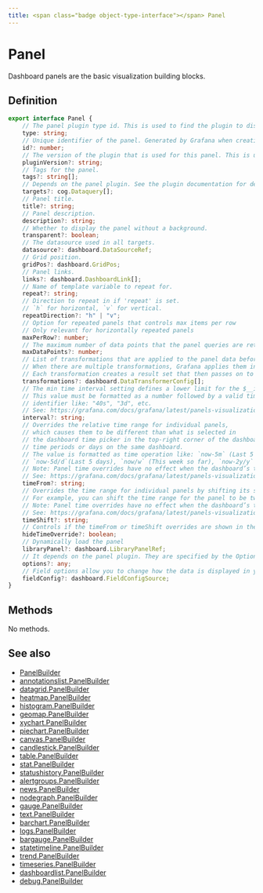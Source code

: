 ```yaml
---
title: <span class="badge object-type-interface"></span> Panel
---
```

# <span class="badge object-type-interface"></span> Panel

Dashboard panels are the basic visualization building blocks.

## Definition

```typescript
export interface Panel {
	// The panel plugin type id. This is used to find the plugin to display the panel.
	type: string;
	// Unique identifier of the panel. Generated by Grafana when creating a new panel. It must be unique within a dashboard, but not globally.
	id?: number;
	// The version of the plugin that is used for this panel. This is used to find the plugin to display the panel and to migrate old panel configs.
	pluginVersion?: string;
	// Tags for the panel.
	tags?: string[];
	// Depends on the panel plugin. See the plugin documentation for details.
	targets?: cog.Dataquery[];
	// Panel title.
	title?: string;
	// Panel description.
	description?: string;
	// Whether to display the panel without a background.
	transparent?: boolean;
	// The datasource used in all targets.
	datasource?: dashboard.DataSourceRef;
	// Grid position.
	gridPos?: dashboard.GridPos;
	// Panel links.
	links?: dashboard.DashboardLink[];
	// Name of template variable to repeat for.
	repeat?: string;
	// Direction to repeat in if 'repeat' is set.
	// `h` for horizontal, `v` for vertical.
	repeatDirection?: "h" | "v";
	// Option for repeated panels that controls max items per row
	// Only relevant for horizontally repeated panels
	maxPerRow?: number;
	// The maximum number of data points that the panel queries are retrieving.
	maxDataPoints?: number;
	// List of transformations that are applied to the panel data before rendering.
	// When there are multiple transformations, Grafana applies them in the order they are listed.
	// Each transformation creates a result set that then passes on to the next transformation in the processing pipeline.
	transformations?: dashboard.DataTransformerConfig[];
	// The min time interval setting defines a lower limit for the $__interval and $__interval_ms variables.
	// This value must be formatted as a number followed by a valid time
	// identifier like: "40s", "3d", etc.
	// See: https://grafana.com/docs/grafana/latest/panels-visualizations/query-transform-data/#query-options
	interval?: string;
	// Overrides the relative time range for individual panels,
	// which causes them to be different than what is selected in
	// the dashboard time picker in the top-right corner of the dashboard. You can use this to show metrics from different
	// time periods or days on the same dashboard.
	// The value is formatted as time operation like: `now-5m` (Last 5 minutes), `now/d` (the day so far),
	// `now-5d/d`(Last 5 days), `now/w` (This week so far), `now-2y/y` (Last 2 years).
	// Note: Panel time overrides have no effect when the dashboard’s time range is absolute.
	// See: https://grafana.com/docs/grafana/latest/panels-visualizations/query-transform-data/#query-options
	timeFrom?: string;
	// Overrides the time range for individual panels by shifting its start and end relative to the time picker.
	// For example, you can shift the time range for the panel to be two hours earlier than the dashboard time picker setting `2h`.
	// Note: Panel time overrides have no effect when the dashboard’s time range is absolute.
	// See: https://grafana.com/docs/grafana/latest/panels-visualizations/query-transform-data/#query-options
	timeShift?: string;
	// Controls if the timeFrom or timeShift overrides are shown in the panel header
	hideTimeOverride?: boolean;
	// Dynamically load the panel
	libraryPanel?: dashboard.LibraryPanelRef;
	// It depends on the panel plugin. They are specified by the Options field in panel plugin schemas.
	options?: any;
	// Field options allow you to change how the data is displayed in your visualizations.
	fieldConfig?: dashboard.FieldConfigSource;
}

```
## Methods

No methods.
## See also

 * <span class="badge builder"></span> [PanelBuilder](./builder-PanelBuilder.md)
 * <span class="badge builder"></span> [annotationslist.PanelBuilder](../annotationslist/builder-PanelBuilder.md)
 * <span class="badge builder"></span> [datagrid.PanelBuilder](../datagrid/builder-PanelBuilder.md)
 * <span class="badge builder"></span> [heatmap.PanelBuilder](../heatmap/builder-PanelBuilder.md)
 * <span class="badge builder"></span> [histogram.PanelBuilder](../histogram/builder-PanelBuilder.md)
 * <span class="badge builder"></span> [geomap.PanelBuilder](../geomap/builder-PanelBuilder.md)
 * <span class="badge builder"></span> [xychart.PanelBuilder](../xychart/builder-PanelBuilder.md)
 * <span class="badge builder"></span> [piechart.PanelBuilder](../piechart/builder-PanelBuilder.md)
 * <span class="badge builder"></span> [canvas.PanelBuilder](../canvas/builder-PanelBuilder.md)
 * <span class="badge builder"></span> [candlestick.PanelBuilder](../candlestick/builder-PanelBuilder.md)
 * <span class="badge builder"></span> [table.PanelBuilder](../table/builder-PanelBuilder.md)
 * <span class="badge builder"></span> [stat.PanelBuilder](../stat/builder-PanelBuilder.md)
 * <span class="badge builder"></span> [statushistory.PanelBuilder](../statushistory/builder-PanelBuilder.md)
 * <span class="badge builder"></span> [alertgroups.PanelBuilder](../alertgroups/builder-PanelBuilder.md)
 * <span class="badge builder"></span> [news.PanelBuilder](../news/builder-PanelBuilder.md)
 * <span class="badge builder"></span> [nodegraph.PanelBuilder](../nodegraph/builder-PanelBuilder.md)
 * <span class="badge builder"></span> [gauge.PanelBuilder](../gauge/builder-PanelBuilder.md)
 * <span class="badge builder"></span> [text.PanelBuilder](../text/builder-PanelBuilder.md)
 * <span class="badge builder"></span> [barchart.PanelBuilder](../barchart/builder-PanelBuilder.md)
 * <span class="badge builder"></span> [logs.PanelBuilder](../logs/builder-PanelBuilder.md)
 * <span class="badge builder"></span> [bargauge.PanelBuilder](../bargauge/builder-PanelBuilder.md)
 * <span class="badge builder"></span> [statetimeline.PanelBuilder](../statetimeline/builder-PanelBuilder.md)
 * <span class="badge builder"></span> [trend.PanelBuilder](../trend/builder-PanelBuilder.md)
 * <span class="badge builder"></span> [timeseries.PanelBuilder](../timeseries/builder-PanelBuilder.md)
 * <span class="badge builder"></span> [dashboardlist.PanelBuilder](../dashboardlist/builder-PanelBuilder.md)
 * <span class="badge builder"></span> [debug.PanelBuilder](../debug/builder-PanelBuilder.md)
